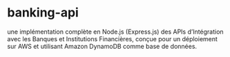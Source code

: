 # banking-api
une implémentation complète en Node.js (Express.js) des APIs d’Intégration avec les Banques et Institutions Financières, conçue pour un déploiement sur AWS et utilisant Amazon DynamoDB comme base de données.
